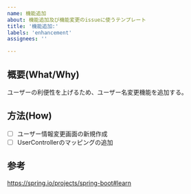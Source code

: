 ```yaml
---
name: 機能追加
about: 機能追加及び機能変更のissueに使うテンプレート
title: '機能追加:'
labels: 'enhancement'
assignees: ''

---
```


## 概要(What/Why)
ユーザーの利便性を上げるため、ユーザー名変更機能を追加する。

## 方法(How)
- [ ] ユーザー情報変更画面の新規作成
- [ ] UserControllerのマッピングの追加

## 参考
https://spring.io/projects/spring-boot#learn
